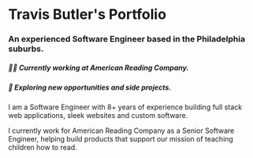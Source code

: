# Travis Butler's Portfolio

### An experienced Software Engineer based in the Philadelphia suburbs.

##### 🧑‍💻 Currently working at American Reading Company.

##### 🚀 Exploring new opportunities and side projects.

I am a Software Engineer with 8+ years of experience building full stack web applications, sleek websites and custom software.

I currently work for American Reading Company as a Senior Software Engineer, helping build products that support our mission of teaching children how to read.
